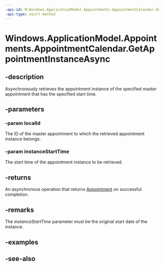 ----api-id: M:Windows.ApplicationModel.Appointments.AppointmentCalendar.GetAppointmentInstanceAsync(System.String,Windows.Foundation.DateTime)
-api-type: winrt method
---<!-- Method syntaxpublic Windows.Foundation.IAsyncOperation<Windows.ApplicationModel.Appointments.Appointment> GetAppointmentInstanceAsync(System.String localId, Windows.Foundation.DateTime instanceStartTime)--># Windows.ApplicationModel.Appointments.AppointmentCalendar.GetAppointmentInstanceAsync## -descriptionAsynchronously retrieves the appointment instance of the specified master appointment that has the specified start time.## -parameters### -param localIdThe ID of the master appointment to which the retrieved appointment instance belongs.### -param instanceStartTimeThe start time of the appointment instance to be retrieved.## -returnsAn asynchronous operation that returns [Appointment](appointment.md) on successful completion.## -remarksThe *instanceStartTime* parameter must be the original start date of the instance.## -examples## -see-also